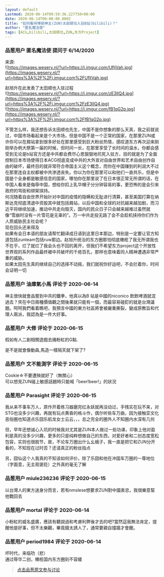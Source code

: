 ```yaml
---
layout: default
Lastmod: 2020-06-14T09:59:36.227750+00:00
date: 2020-06-14T00:00:00.000Z
title: "如何看待博丽神主(ZUN)太田顺也入驻B站(bilibili)？"
author: "匿名魔法使"
tags: [ACG,bilibili,太田顺也,ZUN,东方Project]
---
```



### 品葱用户 **匿名魔法使** 提问于 6/14/2020
    
来源:  
![https://images.weserv.nl/?url=https://i.imgur.com/UfljVah.jpg](https://images.weserv.nl/?url=https%3A%2F%2Fi.imgur.com%2FUfljVah.jpg)  
  
赵旭升在此发表了太田顺也入驻过程  
![https://images.weserv.nl/?url=https://i.imgur.com/zE3lIQ4.jpg](https://images.weserv.nl/?url=https%3A%2F%2Fi.imgur.com%2FzE3lIQ4.jpg)  
![https://images.weserv.nl/?url=https://i.imgur.com/fB1qG2p.jpg](https://images.weserv.nl/?url=https%3A%2F%2Fi.imgur.com%2FfB1qG2p.jpg)  
  
  
不管怎么样，我还想告诉太田顺也先生，中国不是你想象的那么天真，我之前就说过，中国市场看起来是个大市场，但是中国不是一个正常的国家，在那里ZUN或许你可以在屑站拿到很多好处在那里感受到巨大粉丝热情，感叹道东方再次迎来刚刚举办例大祭第一届的时候，但时间一长，在那里享受了长时间的温水，你都会感受到无论是b站官方还是中共都会费尽心思狠狠地坑死入驻方，目的就是为了全面控制日本市场使得日本ACG彻底变成中共的大外宣对自由世界和艺术自由创作自由的破坏，最终目的就非常符合帝国主义这个概念，而你在中国赚到的利润大不过在那里连自主权都被中共渗透丧失。你以为你在那里可以和他们一直共乐，但是中国是个全身都是敏感信息的国家，哪怕你在那里说了在日本很正常无所谓的话，在中国人看来是侮辱中国，想给你扣上乳华帽子分分钟容易的事，更恐怖的是会引来政府的骂街和绑架挟持。  
何况随着自由世界开始针对中国的疫情的隐瞒和无耻进行清算，甚至美国打算在纳斯达克彻底清退中资股其中就包括屑站，以后中国和全球的对抗越来越加剧，而习近平将继续加速，推动中共走向毁灭，国内的民众日子只会越来越难过虽然就像“雪崩时没有一片雪花是无辜的”。万一中共走投无路了会不会趁机挟持你们作为人质威胁民主社会呢？  
现在回头还来得及  
如果有会日本语的朋友请帮忙翻译成日语到这里日本那边，特别是一定要让官方知道包括zunteam包括ruw那边。赵旭升统治的东方圈那怕彻底橄榄了我无所谓我也不在乎，烂了就烂了我会头也不回的离开，但我们不希望东方project这个开放性世界观的系列作品最终被中共破坏的千疮百孔，那样也意味着同人精神遭遇非常严重的威胁。  
如果太田先生真的继续自己的选择不动摇，我们就祝你好运吧，不会拦着你，时间会证明一切
    
                

### 品葱用户 **油庫氣小馬** 评论于 2020-06-14
        
神主很快就會品嘗到中共的鐵拳，他真以為B 站是中國的niconico 飲飲啤酒就混過去？夾在中日兩種價值觀之間後果就只能有一個，而最容易碰釘的就是台灣議題。呵呵我們看着瞧吧，我預言中國的東方社區將會被嚴重撕裂，變成原教旨和代理人兩派，我認為是一件大好事。
        
                

### 品葱用户 **大修** 评论于 2020-06-15
        
假如有人二創相關遊戲去捅粉紅的G點.  
  
是不是就會像動森,馬造一樣隔天就下架了?
        
                

### 品葱用户 **文不能測字** 评论于 2020-06-15
        
Cookie☆不要遭殃就好了（無關心）  
可以想見ZUN碰上敏感話題時只能喊「beer!beer!」的狀況
        
                

### 品葱用户 **Parasight** 评论于 2020-06-15
        
我从来不事车万人，原作开着练习器磨完红永妖就再没动过，手残实在玩不来，对STG也没多少兴趣，再就有玩点黄昏的格斗作，偶尔听些车万曲，因为接触亚文化恶俗圈也知道点乐囧乐航龙女士云云，，，总之完全的圈外人不知圈内水深有几何  
  
但，早年还想诚心入坑的时候我对尤其是ZUN本人做过一些功课，印象上他对盈利是真的没多少兴趣，更多的只是纯粹想做自己的东西，对爱好者和二创态度宽松包容，实则也很脱节，故，不论车万圈出什么幺蛾子，我一直是把它和ZUN分开看的，不知现在过时否？还请真正的粉丝指点  
  
另，囧仙这个人我真的不知该如何评价，除了乐囧和他在冲国车万圈的一尊地位（字面意，无主观褒贬）之外真的毫无了解
        
                

### 品葱用户 **miule236236** 评论于 2020-06-15
        
以台灣人的東方迷身分而言，若有nmslese想要求ZUN對中國表忠，我很樂意幫他戰回去
        
                

### 品葱用户 **mortal** 评论于 2020-06-14
        
小粉紅的威名盛廣，應該有聽說過和考慮利弊後才去的吧?當然這我無法肯定，提醒他是好事，但不太樂觀，畢竟錢太誘人了，通常要親自撞牆才會醒。
        
                

### 品葱用户 **period1984** 评论于 2020-06-14
        
坏时代，来临叻（悲）  
通过辱华二创，橄榄国内东方圈刻不容缓
        
                





> [点击品葱原文参与讨论](https://pincong.rocks/question/27253)

